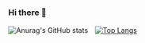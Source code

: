### Hi there 👋

![Anurag's GitHub stats](https://github-readme-stats.vercel.app/api?username=clown6613&show_icons=true)　[![Top Langs](https://github-readme-stats.vercel.app/api/top-langs/?username=clown6613&layout=compact)](https://github.com/anuraghazra/github-readme-stats)



<!--
**clown6613/clown6613** is a ✨ _special_ ✨ repository because its `README.md` (this file) appears on your GitHub profile.

Here are some ideas to get you started:

- 🔭 I’m currently working on ...
- 🌱 I’m currently learning ...
- 👯 I’m looking to collaborate on ...
- 🤔 I’m looking for help with ...
- 💬 Ask me about ...
- 📫 How to reach me: ...
- 😄 Pronouns: ...
- ⚡ Fun fact: ...
-->
